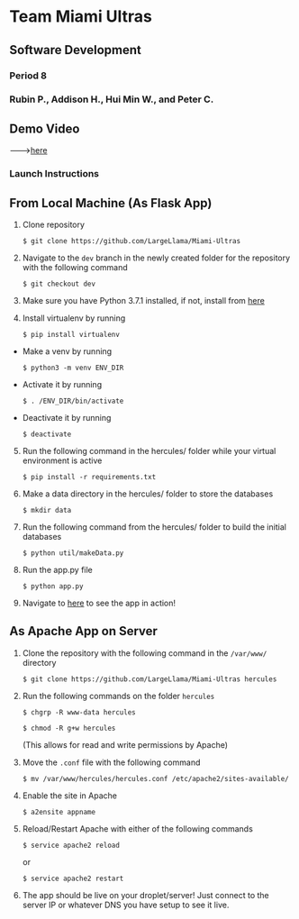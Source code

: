 # Team Miami Ultras
## Software Development
### Period 8
### Rubin P., Addison H., Hui Min W., and Peter C.

## Demo Video 

--->[here](https://youtu.be/A1RrVG25mKg) 

### Launch Instructions

## From Local Machine (As Flask App)
1. Clone repository 

    `$ git clone https://github.com/LargeLlama/Miami-Ultras`

2. Navigate to the `dev` branch in the newly created folder for the repository with the following command 

    `$ git checkout dev`

3. Make sure you have Python 3.7.1 installed, if not, install from [here](https://www.python.org/downloads/)

4. Install virtualenv by running 
  
      `$ pip install virtualenv`

  - Make a venv by running 
  
      `$ python3 -m venv ENV_DIR`
  - Activate it by running 
  
      `$ . /ENV_DIR/bin/activate `
  - Deactivate it by running 
  
      `$ deactivate`  
    
5. Run the following command in the hercules/ folder while your virtual environment is active  

    `$ pip install -r requirements.txt`
    
6. Make a data directory in the hercules/ folder to store the databases

    `$ mkdir data`

7. Run the following command from the hercules/ folder to build the initial databases

    `$ python util/makeData.py`

8. Run the app.py file  

    `$ python app.py`

9. Navigate to [here](http://127.0.0.1:5000/) to see the app in action!

## As Apache App on Server

1. Clone the repository with the following command in the `/var/www/` directory

    `$ git clone https://github.com/LargeLlama/Miami-Ultras hercules`

2. Run the following commands on the folder `hercules`

    `$ chgrp -R www-data hercules`
    
    `$ chmod -R g+w hercules`
    
     (This allows for read and write permissions by Apache)
  
3. Move the `.conf` file with the following command

    `$ mv /var/www/hercules/hercules.conf /etc/apache2/sites-available/` 


4. Enable the site in Apache

    `$ a2ensite appname`

5. Reload/Restart Apache with either of the following commands

    `$ service apache2 reload`
    
      or
    
    `$ service apache2 restart`

6. The app should be live on your droplet/server! Just connect to the server IP or whatever DNS you have setup to see it live.
